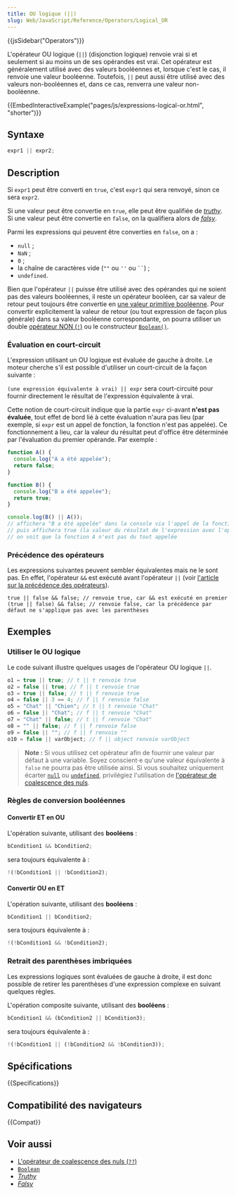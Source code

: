 ```yaml
---
title: OU logique (||)
slug: Web/JavaScript/Reference/Operators/Logical_OR
---
```


{{jsSidebar("Operators")}}

L'opérateur OU logique (`||`) (disjonction logique) renvoie vrai si et seulement si au moins un de ses opérandes est vrai. Cet opérateur est généralement utilisé avec des valeurs booléennes et, lorsque c'est le cas, il renvoie une valeur booléenne. Toutefois, `||` peut aussi être utilisé avec des valeurs non-booléennes et, dans ce cas, renverra une valeur non-booléenne.

{{EmbedInteractiveExample("pages/js/expressions-logical-or.html", "shorter")}}

## Syntaxe

```js
expr1 || expr2;
```

## Description

Si `expr1` peut être converti en `true`, c'est `expr1` qui sera renvoyé, sinon ce sera `expr2`.

Si une valeur peut être convertie en `true`, elle peut être qualifiée de [_truthy_](/fr/docs/Glossary/Truthy). Si une valeur peut être convertie en `false`, on la qualifiera alors de [_falsy_](/fr/docs/Glossary/Falsy).

Parmi les expressions qui peuvent être converties en `false`, on a :

- `null` ;
- `NaN` ;
- `0` ;
- la chaîne de caractères vide (`""` ou `''` ou ` `` `) ;
- `undefined`.

Bien que l'opérateur `||` puisse être utilisé avec des opérandes qui ne soient pas des valeurs booléennes, il reste un opérateur booléen, car sa valeur de retour peut toujours être convertie en [une valeur primitive booléenne](/fr/docs/Web/JavaScript/Data_structures#boolean_type). Pour convertir explicitement la valeur de retour (ou tout expression de façon plus générale) dans sa valeur booléenne correspondante, on pourra utiliser un double [opérateur NON (`!`)](/fr/docs/Web/JavaScript/Reference/Operators/Logical_NOT) ou le constructeur [`Boolean()`](/fr/docs/Web/JavaScript/Reference/Global_Objects/Boolean/Boolean).

### Évaluation en court-circuit

L'expression utilisant un OU logique est évaluée de gauche à droite. Le moteur cherche s'il est possible d'utiliser un court-circuit de la façon suivante :

`(une expression équivalente à vrai) || expr` sera court-circuité pour fournir directement le résultat de l'expression équivalente à vrai.

Cette notion de court-circuit indique que la partie `expr` ci-avant **n'est pas évaluée**, tout effet de bord lié à cette évaluation n'aura pas lieu (par exemple, si `expr` est un appel de fonction, la fonction n'est pas appelée). Ce fonctionnement a lieu, car la valeur du résultat peut d'office être déterminée par l'évaluation du premier opérande. Par exemple :

```js
function A() {
  console.log("A a été appelée");
  return false;
}

function B() {
  console.log("B a été appelée");
  return true;
}

console.log(B() || A());
// affichera "B a été appelée" dans la console via l'appel de la fonction
// puis affichera true (la valeur du résultat de l'expression avec l'opérateur)
// on voit que la fonction A n'est pas du tout appelée
```

### Précédence des opérateurs

Les expressions suivantes peuvent sembler équivalentes mais ne le sont pas. En effet, l'opérateur `&&` est exécuté avant l'opérateur `||` (voir [l'article sur la précédence des opérateurs](/fr/docs/Web/JavaScript/Reference/Operators/Operator_Precedence)).

```js-nolint
true || false && false; // renvoie true, car && est exécuté en premier
(true || false) && false; // renvoie false, car la précédence par défaut ne s'applique pas avec les parenthèses
```

## Exemples

### Utiliser le OU logique

Le code suivant illustre quelques usages de l'opérateur OU logique `||`.

```js
o1 = true || true; // t || t renvoie true
o2 = false || true; // f || t renvoie true
o3 = true || false; // t || f renvoie true
o4 = false || 3 == 4; // f || f renvoie false
o5 = "Chat" || "Chien"; // t || t renvoie "Chat"
o6 = false || "Chat"; // f || t renvoie "Chat"
o7 = "Chat" || false; // t || f renvoie "Chat"
o8 = "" || false; // f || f renvoie false
o9 = false || ""; // f || f renvoie ""
o10 = false || varObject; // f || object renvoie varObject
```

> **Note :** Si vous utilisez cet opérateur afin de fournir une valeur par défaut à une variable. Soyez conscient⋅e qu'une valeur équivalente à `false` ne pourra pas être utilisée ainsi. Si vous souhaitez uniquement écarter [`null`](/fr/docs/Web/JavaScript/Reference/Global_Objects/null) ou [`undefined`](/fr/docs/Web/JavaScript/Reference/Global_Objects/undefined), privilégiez l'utilisation de [l'opérateur de coalescence des nuls](/fr/docs/Web/JavaScript/Reference/Operators/Nullish_coalescing_operator).

### Règles de conversion booléennes

#### Convertir ET en OU

L'opération suivante, utilisant des **booléens** :

```js
bCondition1 && bCondition2;
```

sera toujours équivalente à :

```js
!(!bCondition1 || !bCondition2);
```

#### Convertir OU en ET

L'opération suivante, utilisant des **booléens** :

```js
bCondition1 || bCondition2;
```

sera toujours équivalente à :

```js
!(!bCondition1 && !bCondition2);
```

### Retrait des parenthèses imbriquées

Les expressions logiques sont évaluées de gauche à droite, il est donc possible de retirer les parenthèses d'une expression complexe en suivant quelques règles.

L'opération composite suivante, utilisant des **booléens** :

```js
bCondition1 && (bCondition2 || bCondition3);
```

sera toujours équivalente à :

```js
!(!bCondition1 || (!bCondition2 && !bCondition3));
```

## Spécifications

{{Specifications}}

## Compatibilité des navigateurs

{{Compat}}

## Voir aussi

- [L'opérateur de coalescence des nuls (`??`)](/fr/docs/Web/JavaScript/Reference/Operators/Nullish_coalescing_operator)
- [`Boolean`](/fr/docs/Web/JavaScript/Reference/Global_Objects/Boolean)
- [_Truthy_](/fr/docs/Glossary/Truthy)
- [_Falsy_](/fr/docs/Glossary/Falsy)
